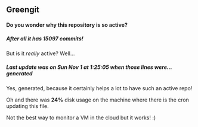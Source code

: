 ## Greengit

#### Do you wonder why this repository is so active?

##### After all it has 15097 commits!

But is it *really* active? Well...

##### Last update was on Sun Nov 1 at 1:25:05 when those lines were... generated

Yes, generated, because it certainly helps a lot to have such an active repo!

Oh and there was **24%** disk usage on the machine
where there is the cron updating this file.

Not the best way to monitor a VM in the cloud but it works! :)
